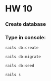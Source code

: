 # HW 10

### Create database


### Type in console:

```sh
rails db:create
```

```sh
rails db:migrate
```

```sh
rails db:seed
```

```sh
rails s
```

